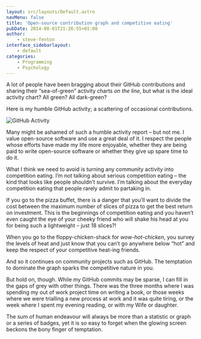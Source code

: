 ```yaml
---
layout: src/layouts/Default.astro
navMenu: false
title: 'Open-source contribution graph and competitive eating'
pubDate: 2014-08-01T21:26:55+01:00
author:
    - steve-fenton
interface_sidebarlayout:
    - default
categories:
    - Programming
    - Psychology
---
```


A lot of people have been bragging about their GitHub contributions and sharing their “sea-of-green” activity charts *on the line*, but what is the ideal activity chart? All green? All dark-green?

Here is my humble GitHub activity; a scattering of occasional contributions.

![GitHub Activity](https://www.stevefenton.co.uk/wp-content/uploads/2015/07/github-activity.png)

Many might be ashamed of such a humble activity report – but not me. I value open-source software and use a great deal of it. I respect the people whose efforts have made my life more enjoyable, whether they are being paid to write open-source software or whether they give up spare time to do it.

What I think we need to avoid is turning any community activity into competition eating. I’m not talking about serious competition eating – the kind that looks like people shouldn’t survive. I’m talking about the everyday competition eating that people rarely admit to partaking in.

If you go to the pizza buffet, there is a danger that you’ll want to divide the cost between the maximum number of slices of pizza to get the best return on investment. This is the beginnings of competition eating and you haven’t even caught the eye of your cheeky friend who will shake his head at you for being such a lightweight – just 18 slices?!

When you go to the floppy-chicken-shack for *wow-hot-chicken*, you survey the levels of heat and just know that you can’t go anywhere below “hot” and keep the respect of your competitive heat-ing friends.

And so it continues on community projects such as GitHub. The temptation to dominate the graph sparks the competitive nature in you.

But hold on, though. While my GitHub commits may be sparse, I can fill in the gaps of grey with other things. There was the three months where I was spending my out of work project time on writing a book, or those weeks where we were trialling a new process at work and it was quite tiring, or the week where I spent my evening reading, or with my Wife or daughter.

The sum of human endeavour will always be more than a statistic or graph or a series of badges, yet it is so easy to forget when the glowing screen beckons the bony finger of temptation.